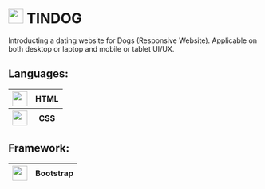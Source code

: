 
<h1><img id="dog" src="https://cdn-icons.flaticon.com/png/512/2954/premium/2954455.png?token=exp=1656425100~hmac=e7e496efed5e65a3a0eeea3d7f5f9eb5" height="30" width="30"> TINDOG</h1>
<p>Introducting a dating website for Dogs (Responsive Website). Applicable on both desktop or laptop and mobile or tablet UI/UX.</p>

<h2>Languages:</h2>

<table hidden="hidden">
    <thead>
      <tr>
        <th><img src="https://cdn-icons-png.flaticon.com/512/1051/1051277.png" height="30" width="30"></th>
        <th>HTML</th>
      </tr>
    </thead>
    <thead>
      <tr>
        <th><img src="https://cdn-icons-png.flaticon.com/512/732/732190.png" height="30" width="30"></th>
        <th>CSS</th>
      </tr>
    </thead>
 </table>

<h2>Framework:</h2>
<table hidden>
    <thead>
       <tr>
         <th><img src="https://cdn-icons-png.flaticon.com/512/5968/5968672.png" height="30" width="30"></th>
         <th>Bootstrap</th>
       </tr>
    </thead>
</table>
